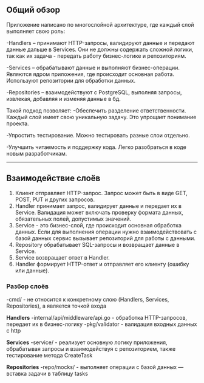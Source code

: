 ## **Общий обзор**

Приложение написано по многослойной архитектуре, где каждый слой выполняет свою роль:

-Handlers – принимают HTTP-запросы, валидируют данные и передают данные дальше в Services. Они не должны содержать сложной логики, так как их задача - передать работу бизнес-логике и репозиториям. 

-Services – обрабатывают данные и выполняют бизнес-операции. Являются ядром приложения, где происходит основная работа. Используют репозитории для обработки данных.

-Repositories – взаимодействуют с PostgreSQL, выполняя запросы, извлекая, добавляя и изменяя данные в бд.

Такой подход позволяет:
-Обеспечить разделение ответственности. Каждый слой имеет свою уникальную задачу. Это упрощает понимание проекта.

-Упростить тестирование. Можно тестировать разные слои отдельно.

-Улучшить читаемость и поддержку кода. Легко разобраться в коде новым разработчикам.

---

## **Взаимодействие слоёв**

1. Клиент отправляет HTTP-запрос. Запрос может быть в виде GET, POST, PUT и других запросов. 
2. Handler принимает запрос, валидирует данные и передает их в Service. Валидация может включать проверку формата данных, обязательных полей, допустимых значений.
3. Service - это бизнес-слой, где происходит основная обработка данных. Если для выполнения операции нужно взаимодействовать с базой данных сервис вызывает репозиторий для работы с данными.
4. Repository обрабатывает SQL-запросы и возвращает данные в Service.
5. Service возвращает ответ в Handler.
6. Handler формирует HTTP-ответ и отправляет его клиенту (ошибку или данные).

### **Разбор слоёв**

-cmd/ - не относится к конкретному слою (Handlers, Services, Repositories), а является точкой входа 

**Handlers**
-internal/api/middleware/api.go - обработка HTTP-запросов, передает их в бизнес-логику
-pkg/validator - валидация входных данных с http

**Services**
-service/ - реализует основную логику приложения, обрабатывая запросы и взаимодействуя с репозиторием, также тестирование метода CreateTask

**Repositories**
-repo/mocks/ - выполняет операции с базой данных — вставка задачи в таблицу tasks


